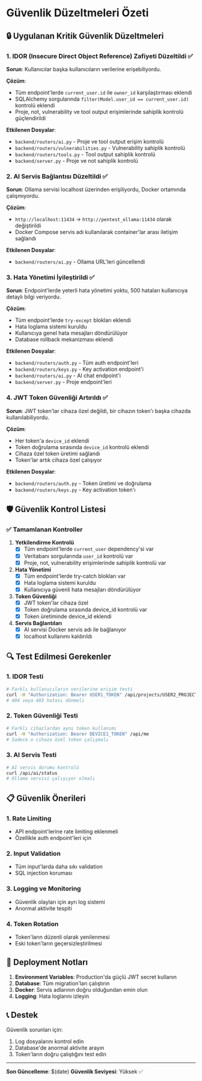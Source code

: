 # Güvenlik Düzeltmeleri Özeti

## 🔒 Uygulanan Kritik Güvenlik Düzeltmeleri

### 1. IDOR (Insecure Direct Object Reference) Zafiyeti Düzeltildi ✅

**Sorun**: Kullanıcılar başka kullanıcıların verilerine erişebiliyordu.

**Çözüm**:
- Tüm endpoint'lerde `current_user.id` ile `owner_id` karşılaştırması eklendi
- SQLAlchemy sorgularında `filter(Model.user_id == current_user.id)` kontrolü eklendi
- Proje, not, vulnerability ve tool output erişimlerinde sahiplik kontrolü güçlendirildi

**Etkilenen Dosyalar**:
- `backend/routers/ai.py` - Proje ve tool output erişim kontrolü
- `backend/routers/vulnerabilities.py` - Vulnerability sahiplik kontrolü
- `backend/routers/tools.py` - Tool output sahiplik kontrolü
- `backend/server.py` - Proje ve not sahiplik kontrolü

### 2. AI Servis Bağlantısı Düzeltildi ✅

**Sorun**: Ollama servisi localhost üzerinden erişiliyordu, Docker ortamında çalışmıyordu.

**Çözüm**:
- `http://localhost:11434` → `http://pentest_ollama:11434` olarak değiştirildi
- Docker Compose servis adı kullanılarak container'lar arası iletişim sağlandı

**Etkilenen Dosyalar**:
- `backend/routers/ai.py` - Ollama URL'leri güncellendi

### 3. Hata Yönetimi İyileştirildi ✅

**Sorun**: Endpoint'lerde yeterli hata yönetimi yoktu, 500 hataları kullanıcıya detaylı bilgi veriyordu.

**Çözüm**:
- Tüm endpoint'lerde `try-except` blokları eklendi
- Hata loglama sistemi kuruldu
- Kullanıcıya genel hata mesajları döndürülüyor
- Database rollback mekanizması eklendi

**Etkilenen Dosyalar**:
- `backend/routers/auth.py` - Tüm auth endpoint'leri
- `backend/routers/keys.py` - Key activation endpoint'i
- `backend/routers/ai.py` - AI chat endpoint'i
- `backend/server.py` - Proje endpoint'leri

### 4. JWT Token Güvenliği Artırıldı ✅

**Sorun**: JWT token'lar cihaza özel değildi, bir cihazın token'ı başka cihazda kullanılabiliyordu.

**Çözüm**:
- Her token'a `device_id` eklendi
- Token doğrulama sırasında `device_id` kontrolü eklendi
- Cihaza özel token üretimi sağlandı
- Token'lar artık cihaza özel çalışıyor

**Etkilenen Dosyalar**:
- `backend/routers/auth.py` - Token üretimi ve doğrulama
- `backend/routers/keys.py` - Key activation token'ı

## 🛡️ Güvenlik Kontrol Listesi

### ✅ Tamamlanan Kontroller

1. **Yetkilendirme Kontrolü**
   - [x] Tüm endpoint'lerde `current_user` dependency'si var
   - [x] Veritabanı sorgularında `user_id` kontrolü var
   - [x] Proje, not, vulnerability erişimlerinde sahiplik kontrolü var

2. **Hata Yönetimi**
   - [x] Tüm endpoint'lerde try-catch blokları var
   - [x] Hata loglama sistemi kuruldu
   - [x] Kullanıcıya güvenli hata mesajları döndürülüyor

3. **Token Güvenliği**
   - [x] JWT token'lar cihaza özel
   - [x] Token doğrulama sırasında device_id kontrolü var
   - [x] Token üretiminde device_id eklendi

4. **Servis Bağlantıları**
   - [x] AI servisi Docker servis adı ile bağlanıyor
   - [x] localhost kullanımı kaldırıldı

## 🔍 Test Edilmesi Gerekenler

### 1. IDOR Testi
```bash
# Farklı kullanıcıların verilerine erişim testi
curl -H "Authorization: Bearer USER1_TOKEN" /api/projects/USER2_PROJECT_ID
# 404 veya 403 hatası dönmeli
```

### 2. Token Güvenliği Testi
```bash
# Farklı cihazlardan aynı token kullanımı
curl -H "Authorization: Bearer DEVICE1_TOKEN" /api/me
# Sadece o cihaza özel token çalışmalı
```

### 3. AI Servis Testi
```bash
# AI servis durumu kontrolü
curl /api/ai/status
# Ollama servisi çalışıyor olmalı
```

## 📋 Güvenlik Önerileri

### 1. Rate Limiting
- API endpoint'lerine rate limiting eklenmeli
- Özellikle auth endpoint'leri için

### 2. Input Validation
- Tüm input'larda daha sıkı validation
- SQL injection koruması

### 3. Logging ve Monitoring
- Güvenlik olayları için ayrı log sistemi
- Anormal aktivite tespiti

### 4. Token Rotation
- Token'ların düzenli olarak yenilenmesi
- Eski token'ların geçersizleştirilmesi

## 🚀 Deployment Notları

1. **Environment Variables**: Production'da güçlü JWT secret kullanın
2. **Database**: Tüm migration'ları çalıştırın
3. **Docker**: Servis adlarının doğru olduğundan emin olun
4. **Logging**: Hata loglarını izleyin

## 📞 Destek

Güvenlik sorunları için:
1. Log dosyalarını kontrol edin
2. Database'de anormal aktivite arayın
3. Token'ların doğru çalıştığını test edin

---

**Son Güncelleme**: $(date)
**Güvenlik Seviyesi**: Yüksek ✅
